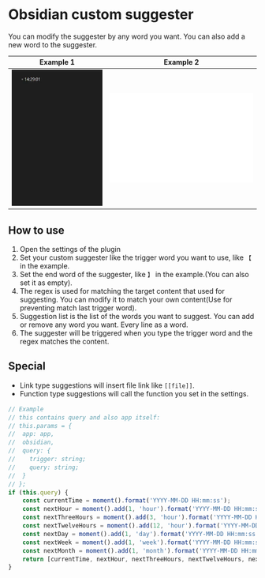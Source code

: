 # Obsidian custom suggester

You can modify the suggester by any word you want. You can also add a new word to the suggester.

| Example 1                          | Example 2                          |
|------------------------------------|------------------------------------|
| ![Example 1](./media/example1.gif) | ![Example 2](./media/example2.gif) |

## How to use

1. Open the settings of the plugin
2. Set your custom suggester like the trigger word you want to use, like `【` in the example.
3. Set the end word of the suggester, like `】` in the example.(You can also set it as empty).
4. The regex is used for matching the target content that used for suggesting. You can modify it to match your own
   content(Use for preventing match last trigger word).
5. Suggestion list is the list of the words you want to suggest. You can add or remove any word you want. Every line as
   a word.
6. The suggester will be triggered when you type the trigger word and the regex matches the content.

## Special

- Link type suggestions will insert file link like `[[file]]`.
- Function type suggestions will call the function you set in the settings.

```javascript
// Example
// this contains query and also app itself:
// this.params = {
// 	app: app,
// 	obsidian,
//  query: {
//    trigger: string;
//    query: string;
//  }
// };
if (this.query) {
	const currentTime = moment().format('YYYY-MM-DD HH:mm:ss');
	const nextHour = moment().add(1, 'hour').format('YYYY-MM-DD HH:mm:ss');
	const nextThreeHours = moment().add(3, 'hour').format('YYYY-MM-DD HH:mm:ss');
	const nextTwelveHours = moment().add(12, 'hour').format('YYYY-MM-DD HH:mm:ss');
	const nextDay = moment().add(1, 'day').format('YYYY-MM-DD HH:mm:ss');
	const nextWeek = moment().add(1, 'week').format('YYYY-MM-DD HH:mm:ss');
	const nextMonth = moment().add(1, 'month').format('YYYY-MM-DD HH:mm:ss');
	return [currentTime, nextHour, nextThreeHours, nextTwelveHours, nextDay, nextWeek, nextMonth];
}
```
